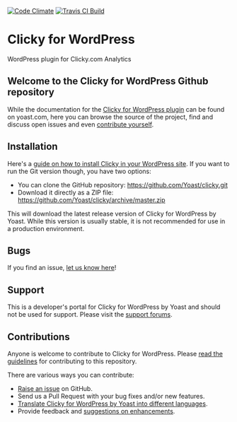 [![Code Climate](https://codeclimate.com/github/Yoast/clicky/badges/gpa.svg)](https://codeclimate.com/github/Yoast/clicky)
[![Travis CI Build](https://travis-ci.org/Yoast/clicky.svg)](https://travis-ci.org/Yoast/clicky)

Clicky for WordPress
====================

WordPress plugin for Clicky.com Analytics


Welcome to the Clicky for WordPress Github repository
-----------------------------------------------------

While the documentation for the [Clicky for WordPress plugin](https://yoast.com/wordpress/plugins/clicky/) can be found on yoast.com, here
you can browse the source of the project, find and discuss open issues and even
[contribute yourself](https://github.com/Yoast/clicky/blob/trunk/CONTRIBUTING.md).

Installation
------------

Here's a [guide on how to install Clicky in your WordPress site](https://yoast.com/wordpress/plugins/clicky/).
If you want to run the Git version though, you have two options:

* You can clone the GitHub repository: https://github.com/Yoast/clicky.git
* Download it directly as a ZIP file: https://github.com/Yoast/clicky/archive/master.zip

This will download the latest release version of Clicky for WordPress by Yoast. While this version is usually stable,
it is not recommended for use in a production environment.

Bugs
----
If you find an issue, [let us know here](https://github.com/Yoast/clicky/issues/new)!

Support
-------
This is a developer's portal for Clicky for WordPress by Yoast and should not be used for support. Please visit the
[support forums](https://wordpress.org/support/plugin/clicky).

Contributions
-------------
Anyone is welcome to contribute to Clicky for WordPress. Please
[read the guidelines](https://github.com/Yoast/clicky/blob/master/CONTRIBUTING.md) for contributing to this
repository.

There are various ways you can contribute:

* [Raise an issue](https://github.com/Yoast/clicky/issues/new) on GitHub.
* Send us a Pull Request with your bug fixes and/or new features.
* [Translate Clicky for WordPress by Yoast into different languages](http://translate.yoast.com/projects/clicky-wordpress-plugin).
* Provide feedback and [suggestions on enhancements](https://github.com/Yoast/clicky/issues?direction=desc&labels=Enhancement&page=1&sort=created&state=open).